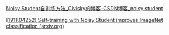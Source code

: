 [Noisy Student自训练方法_Civisky的博客-CSDN博客_noisy student](https://blog.csdn.net/weixin_51697828/article/details/123941186)

[[1911.04252\] Self-training with Noisy Student improves ImageNet classification (arxiv.org)](https://arxiv.org/abs/1911.04252)